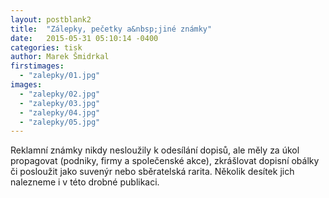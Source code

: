 ```yaml
---
layout: postblank2
title:  "Zálepky, pečetky a&nbsp;jiné známky"
date:   2015-05-31 05:10:14 -0400
categories: tisk
author: Marek Šmidrkal
firstimages:
  - "zalepky/01.jpg"
images:
  - "zalepky/02.jpg"
  - "zalepky/03.jpg"
  - "zalepky/04.jpg"
  - "zalepky/05.jpg"
---
```

<p class="descp">Reklamní známky nikdy nesloužily k odesílání dopisů, ale měly za úkol propagovat (podniky, firmy a společenské akce), zkrášlovat dopisní obálky či posloužit jako suvenýr nebo sběratelská rarita. Několik desítek jich nalezneme i v této drobné publikaci.</p>
